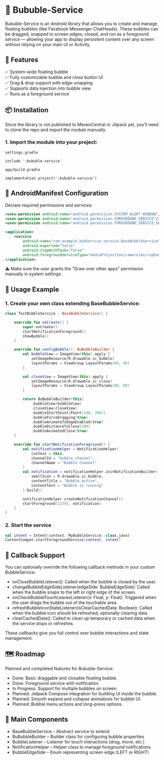 # 🧼 Bububle-Service

Bububle-Service is an Android library that allows you to create and manage floating bubbles (like Facebook Messenger ChatHeads). These bubbles can be dragged, snapped to screen edges, closed, and run as a foreground service — allowing your app to display persistent content over any screen without relying on your main UI or Activity.

## 🚀 Features

✅ System-wide floating bubble  
✅ Fully customizable bubble and close button UI  
✅ Drag & drop support with edge-snapping  
✅ Supports data injection into bubble view  
✅ Runs as a foreground service  

## 📦 Installation

Since the library is not published to MavenCentral or Jitpack yet, you’ll need to clone the repo and import the module manually.

### 1. Import the module into your project:

`settings.gradle`
```
include ':bububle-service'
```

`app/build.gradle`
```
implementation project(':bububle-service')
```

## 🔧 AndroidManifest Configuration

Declare required permissions and services:

```xml
<uses-permission android:name="android.permission.SYSTEM_ALERT_WINDOW"/>
<uses-permission android:name="android.permission.FOREGROUND_SERVICE"/>
<uses-permission android:name="android.permission.FOREGROUND_SERVICE_SPECIAL_USE"/>

<application>
    <service
        android:name="com.example.bubService.service.BaseBubbleService"
        android:exported="false"
        android:stopWithTask="false"
        android:foregroundServiceType="mediaProjection|camera|microphone" />
</application>
```

⚠️ Make sure the user grants the "Draw over other apps" permission manually in system settings.

## 🧪 Usage Example
### 1. Create your own class extending BaseBubbleService:
```Kotlin
class TestBubbleService : BaseBubbleService() {

    override fun onCreate() {
        super.onCreate()
        startNotificationForeground()
        showBubble()
    }

    override fun configBubble(): BuBubbleBuilder {
        val bubbleView = ImageView(this).apply {
            setImageResource(R.drawable.ic_bubble)
            layoutParams = ViewGroup.LayoutParams(80, 80)
        }

        val closeView = ImageView(this).apply {
            setImageResource(R.drawable.ic_close)
            layoutParams = ViewGroup.LayoutParams(80, 80)
        }

        return BuBubbleBuilder(this)
            .bubbleView(bubbleView)
            .closeView(closeView)
            .bubbleStartPoint(Point(100, 300))
            .bubbleForceDragging(true)
            .bubbleAnimateToEdgeEnabled(true)
            .bubbleDistanceToClose(200)
            .bubbleAnimatedClose(true)
    }

    override fun startNotificationForeground() {
        val notificationHelper = NotificationHelper(
            context = this,
            channelId = "bubble_channel",
            channelName = "Bubble Channel"
        )
        val notification = notificationHelper.initNotificationBuilder(
            smallIcon = R.drawable.ic_bubble,
            contentTitle = "Bubble Active",
            contentText = "Bubble is running"
        ).build()

        notificationHelper.createNotificationChannel()
        startForeground(12345, notification)
    }
}
```
### 2. Start the service
```Kotlin
val intent = Intent(context, MyBubbleService::class.java)
ContextCompat.startForegroundService(context, intent)
```

## 📌  Callback Support

You can optionally override the following callback methods in your custom BubbleService:

- onCloseBubbleListener(): Called when the bubble is closed by the user.
- changeBubbleEdgeSideListener(edgeSide: BubbleEdgeSide): Called when the bubble snaps to the left or right edge of the screen.
- onCheckBubbleTouchLeavesListener(x: Float, y: Float): Triggered when the user drags the bubble out of the touchable area.
- refreshBubbleIconStateListener(isClearCachedData: Boolean): Called when the bubble icon should be refreshed, optionally clearing data.
- clearCachedData(): Called to clean up temporary or cached data when the service stops or refreshes.

These callbacks give you full control over bubble interactions and state management.

## 🗺️ Roadmap

Planned and completed features for Bububle-Service:

- Done: Basic draggable and closable floating bubble.
- Done: Foreground service with notification.
- In Progress: Support for multiple bubbles on screen.
- Planned: Jetpack Compose integration for building UI inside the bubble.
- Planned: Smooth expand and collapse animations for bubble UI.
- Planned: Bubble menu actions and long-press options.


## 🧩 Main Components
* BaseBubbleService – Abstract service to extend
* BuBubbleBuilder – Builder class for configuring bubble properties
* BubbleListener – Listener for touch interactions (drag, move, etc.)
* NotificationHelper – Helper class to manage foreground notifications
* BubbleEdgeSide – Enum representing screen edge (LEFT or RIGHT)
